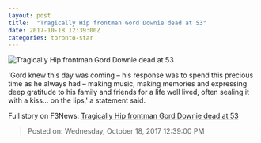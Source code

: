 ```yaml
---
layout: post
title:  "Tragically Hip frontman Gord Downie dead at 53"
date: 2017-10-18 12:39:00Z
categories: toronto-star
---
```


![Tragically Hip frontman Gord Downie dead at 53](https://www.thestar.com/content/dam/thestar/entertainment/music/2017/10/18/tragically-hip-frontman-gord-downie-has-died-band-repiorts/downie_2010_star_interview.jpg)

'Gord knew this day was coming – his response was to spend this precious time as he always had – making music, making memories and expressing deep gratitude to his family and friends for a life well lived, often sealing it with a kiss… on the lips,' a statement said.


Full story on F3News: [Tragically Hip frontman Gord Downie dead at 53](http://www.f3nws.com/n/PgkFPJ)

> Posted on: Wednesday, October 18, 2017 12:39:00 PM
